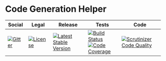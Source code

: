 # Code Generation Helper

<table>
<thead>
<tr>
<th>Social</th>
<th>Legal</th>
<th>Release</th>
<th>Tests</th>
<th>Code</th>
</tr>
</thead>
<tbody>
<tr>
<td>
<a href="https://gitter.im/SetBased/php-abc?utm_source=badge&utm_medium=badge&utm_campaign=pr-badge"><img src="https://badges.gitter.im/SetBased/php-abc.svg" alt="Gitter"/></a>
</td>
<td>
<a href="https://packagist.org/packages/setbased/helper-code-store"><img src="https://poser.pugx.org/setbased/helper-code-store/license" alt="License"/></a>
</td>
<td>
<a href="https://packagist.org/packages/setbased/helper-code-store"><img src="https://poser.pugx.org/setbased/helper-code-store/v/stable" alt="Latest Stable Version"/></a><br/>
</td>
<td>
<a href="https://travis-ci.org/SetBased/php-helper-code-store"><img src="https://travis-ci.org/SetBased/php-helper-code-store.svg?branch=master" alt="Build Status"/></a><br/>
<a href="https://scrutinizer-ci.com/g/SetBased/php-helper-code-store/?branch=master"><img src="https://scrutinizer-ci.com/g/SetBased/php-helper-code-store/badges/coverage.png?b=master" alt="Code Coverage"/></a>
</td>
<td>
<a href="https://scrutinizer-ci.com/g/SetBased/php-helper-code-store/?branch=master"><img src="https://scrutinizer-ci.com/g/SetBased/php-helper-code-store/badges/quality-score.png?b=master" alt="Scrutinizer Code Quality"/></a>
</td>
</tr>
</tbody>
</table>
